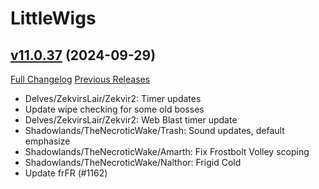 # LittleWigs

## [v11.0.37](https://github.com/BigWigsMods/LittleWigs/tree/v11.0.37) (2024-09-29)
[Full Changelog](https://github.com/BigWigsMods/LittleWigs/compare/v11.0.36...v11.0.37) [Previous Releases](https://github.com/BigWigsMods/LittleWigs/releases)

- Delves/ZekvirsLair/Zekvir2: Timer updates  
- Update wipe checking for some old bosses  
- Delves/ZekvirsLair/Zekvir2: Web Blast timer update  
- Shadowlands/TheNecroticWake/Trash: Sound updates, default emphasize  
- Shadowlands/TheNecroticWake/Amarth: Fix Frostbolt Volley scoping  
- Shadowlands/TheNecroticWake/Nalthor: Frigid Cold  
- Update frFR (#1162)  
